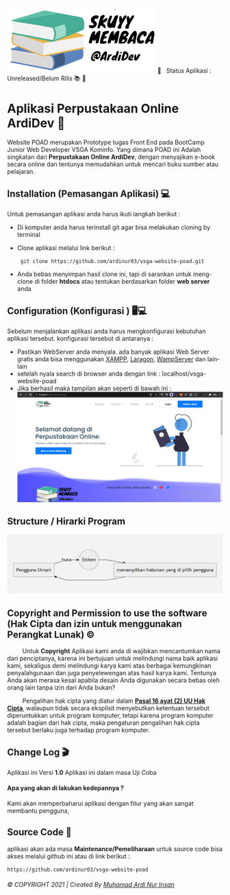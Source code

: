  

![Logo Image POAD](https://raw.githubusercontent.com/ardinur03/vsga-website-poad/master/assets/images/logo-navbar.png)
📌  &nbsp; Status Aplikasi : Unreleased/Belum Rilis  📚 📖
# Aplikasi Perpustakaan Online ArdiDev 📖

Website POAD merupakan Prototype tugas Front End pada BootCamp Junior Web Developer VSGA Kominfo. Yang dimana POAD ini Adalah singkatan dari **Perpustakaan Online ArdiDev**, dengan menyajikan e-book secara online dan tentunya memudahkan untuk mencari buku sumber atau pelajaran.


## Installation (Pemasangan Aplikasi) 💻

Untuk pemasangan aplikasi anda harus ikuti langkah berikut :
	

 - Di komputer anda harus terinstall git agar bisa melakukan cloning by terminal 
 - Clone aplikasi melalui link berikut :

        git clone https://github.com/ardinur03/vsga-website-poad.git

   

 - Anda bebas menyimpan hasil clone ini, tapi di sarankan untuk meng-clone di folder **htdocs** atau tentukan berdasarkan folder **web server** anda


## Configuration (Konfigurasi ) 🖥💻

Sebelum menjalankan aplikasi anda harus mengkonfigurasi kebutuhan aplikasi tersebut. konfigurasi tersebut di antaranya :

 - Pastikan WebServer anda menyala. ada banyak aplikasi Web Server gratis anda bisa menggunakan [XAMPP](https://www.apachefriends.org/download.html), [Laragon](https://laragon.org/download/index.html), [WampServer](https://www.wampserver.com/en/) dan lain-lain
 - setelah nyala search di browser anda dengan link : localhost/vsga-website-poad
 - Jika berhasil maka tampilan akan seperti di bawah ini :
 ![enter image description here](https://raw.githubusercontent.com/ardinur03/vsga-website-poad/main/assets/images/view-web.jpeg)

## Structure / Hirarki Program
![enter image description here](https://raw.githubusercontent.com/ardinur03/vsga-website-poad/main/assets/images/hirarki-sistem.jpg)

## Copyright and Permission to use the software (Hak Cipta dan izin untuk menggunakan Perangkat Lunak) ©

&nbsp;&nbsp;&nbsp;&nbsp;&nbsp;&nbsp;&nbsp;&nbsp;&nbsp;Untuk **Copyright** Aplikasi kami anda di wajibkan mencantumkan nama dari penciptanya, karena ini bertujuan untuk melindungi nama baik aplikasi kami, sekaligus demi melindungi karya kami atas berbagai kemungkinan  penyalahgunaan dan juga penyelewengan atas hasil karya kami. Tentunya Anda akan merasa kesal apabila desain Anda digunakan secara bebas oleh orang lain tanpa izin dari Anda bukan?

&nbsp;&nbsp;&nbsp;&nbsp;&nbsp;&nbsp;&nbsp;&nbsp;&nbsp;Pengalihan hak cipta yang diatur dalam **[Pasal 16 ayat (2) UU Hak Cipta](https://bizlaw.co.id/pengalihan-hak-cipta/)**, walaupun tidak secara eksplisit menyebutkan ketentuan tersebut diperuntukkan untuk program komputer, tetapi karena program komputer adalah bagian dari hak cipta, maka pengaturan pengalihan hak cipta tersebut berlaku juga terhadap program komputer.

## Change Log   🎬

Aplikasi ini Versi **1.0**  Aplikasi ini dalam masa Uji Coba

####  Apa yang akan di lakukan kedepannya ?
Kami akan memperbaharui aplikasi dengan fitur yang akan sangat membantu pengguna, 



## Source Code 🎯

aplikasi akan ada masa **Maintenance/Pemeliharaan** untuk source code bisa akses melalui github ini atau di link berikut :

    https://github.com/ardinur03/vsga-website-poad

 




###### © COPYRIGHT 2021  |  Created By  [Muhamad Ardi Nur Insan](www.ardinur.space)

